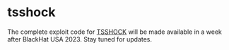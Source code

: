# tsshock

The complete exploit code for [TSSHOCK](https://www.verichains.io/tsshock/) will be made available in a week after BlackHat USA 2023. Stay tuned for updates.

